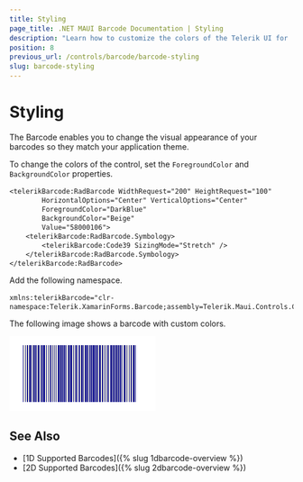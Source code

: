 ```yaml
---
title: Styling
page_title: .NET MAUI Barcode Documentation | Styling
description: "Learn how to customize the colors of the Telerik UI for .NET MAUI Barcode."
position: 8
previous_url: /controls/barcode/barcode-styling
slug: barcode-styling
---
```


# Styling

The Barcode enables you to change the visual appearance of your barcodes so they match your application theme.

To change the colors of the control, set the `ForegroundColor` and `BackgroundColor` properties.

```XAML
<telerikBarcode:RadBarcode WidthRequest="200" HeightRequest="100"
		HorizontalOptions="Center" VerticalOptions="Center"
		ForegroundColor="DarkBlue"
		BackgroundColor="Beige"
		Value="58000106">
	<telerikBarcode:RadBarcode.Symbology>
		<telerikBarcode:Code39 SizingMode="Stretch" />
	</telerikBarcode:RadBarcode.Symbology>
</telerikBarcode:RadBarcode>
```

Add the following namespace.

```XAML
xmlns:telerikBarcode="clr-namespace:Telerik.XamarinForms.Barcode;assembly=Telerik.Maui.Controls.Compatibility"
```

The following image shows a barcode with custom colors.

![Barcode Colors](images/barcode_colors.png)

## See Also

- [1D Supported Barcodes]({% slug 1dbarcode-overview %})
- [2D Supported Barcodes]({% slug 2dbarcode-overview %})

